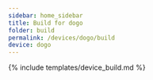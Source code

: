 ```yaml
---
sidebar: home_sidebar
title: Build for dogo
folder: build
permalink: /devices/dogo/build
device: dogo
---
```

{% include templates/device_build.md %}
